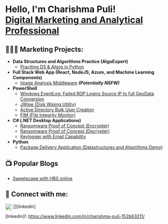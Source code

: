 <h1>Hello, I'm Charishma Puli! <br/><a <a href="https://www.linkedin.com/in/charishma-puli-152b63211/"> Digital Marketing and Analytical Professional</a>
<h2>👩🏻‍💻  Marketing Projects:</h2>

- <b>Data Structures and Algorithms Practice (AlgoExpert)</b>
  - [Praciting DS & Algos in Python](https://github.com/joshmadakor1/Algorithms-Practice)
- <b>Full Stack Web App (React, NodeJS, Azure, and Machine Learning Components)</b>
  - [Image Analysis Middleware](https://github.com/joshmadakor1/4chan-Image-Analysis-Middleware-C964) <b><i>(Potentially NSFW)</b></i>
- <b>PowerShell</b>
  - [Windows EventLog: Failed RDP Logins Source IP to full GeoData Conversion](https://github.com/joshmadakor1/Sentinel-Lab)
  - [JWipe (Disk Wiping Utility)](https://github.com/joshmadakor1/Jwipe.PowerShell)
  - [Active Directory Bulk User Creation](https://github.com/joshmadakor1/AD_PS)
  - [FIM (File Integrity Monitor)](https://github.com/joshmadakor1/PowerShell-Integrity-FIM)
- <b>C# (.NET Desktop Applications)</b>
  - [Ransomware Proof of Concept (Encrypter)](https://github.com/joshmadakor1/EncrypterPOC)
  - [Ransomware Proof of Concept (Decrypter)](https://github.com/joshmadakor1/DecrypterPOC)
  - [Keylogger with Email Capability](https://github.com/joshmadakor1/Key-Logger-With-Email)
- <b>Python</b>
  - [Package Delivery Application (Datastructures and Algorithms Demo)](https://github.com/joshmadakor1/Package-Delivery-Pathfinding-Algorithm)

<h2>📺 Popular Blogs</h2>

- [Sweetscape with HBS online](https://hbsonlinecommunity.myhbx.org/s/content/aDHDm000000seQoOAI/sweetscape-chronicles-a-dessert-odyssey-through-back-bay)

<h2> 🤳 Connect with me:</h2>


[<img align="left" alt="Charishma Puli| LinkedIn" width="22px" src="https://cdn.jsdelivr.net/npm/simple-icons@v3/icons/linkedin.svg" />][linkedin]


[linkedin]!: https://www.linkedin.com/in/charishma-puli-152b63211/

